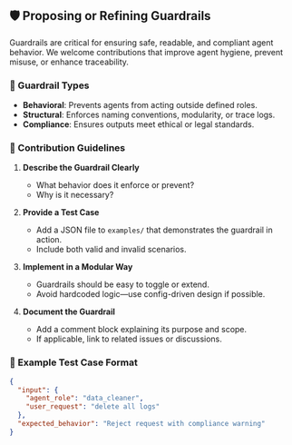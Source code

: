 ## 🛡️ Proposing or Refining Guardrails

Guardrails are critical for ensuring safe, readable, and compliant agent behavior. We welcome contributions that improve agent hygiene, prevent misuse, or enhance traceability.

### 🧩 Guardrail Types

- **Behavioral**: Prevents agents from acting outside defined roles.
- **Structural**: Enforces naming conventions, modularity, or trace logs.
- **Compliance**: Ensures outputs meet ethical or legal standards.

### 📐 Contribution Guidelines

1. **Describe the Guardrail Clearly**
   - What behavior does it enforce or prevent?
   - Why is it necessary?

2. **Provide a Test Case**
   - Add a JSON file to `examples/` that demonstrates the guardrail in action.
   - Include both valid and invalid scenarios.

3. **Implement in a Modular Way**
   - Guardrails should be easy to toggle or extend.
   - Avoid hardcoded logic—use config-driven design if possible.

4. **Document the Guardrail**
   - Add a comment block explaining its purpose and scope.
   - If applicable, link to related issues or discussions.

### 🧪 Example Test Case Format

```json
{
  "input": {
    "agent_role": "data_cleaner",
    "user_request": "delete all logs"
  },
  "expected_behavior": "Reject request with compliance warning"
}
